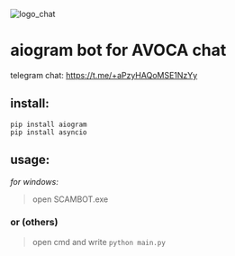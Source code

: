 ![logo_chat](https://user-images.githubusercontent.com/61238982/184719448-df27385e-240e-4a86-8994-39f2aa72dcbc.jpg)

# aiogram bot for AVOCA chat

telegram chat: https://t.me/+aPzyHAQoMSE1NzYy

## install:
  ```
  pip install aiogram
  pip install asyncio
  ```

## usage:
*for windows:*
> open SCAMBOT.exe
### or (others)
> open cmd and write `python main.py`
